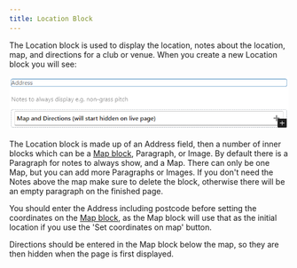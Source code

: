```yaml
---
title: Location Block
---
```


The Location block is used to display the location, notes about the location, map, and directions for a club or venue. When you create a new Location block you will see:

![Empty Location block](assets/img/location-empty.png)

The Location block is made up of an Address field, then a number of inner blocks which can be a [Map block](map.md), Paragraph, or Image. By default there is a Paragraph for notes to always show, and a Map. There can only be one Map, but you can add more Paragraphs or Images. If you don't need the Notes above the map make sure to delete the block, otherwise there will be an empty paragraph on the finished page.

You should enter the Address including postcode before setting the coordinates on the [Map block](map.md), as the Map block will use that as the initial location if you use the 'Set coordinates on map' button.

Directions should be entered in the Map block below the map, so they are then hidden when the page is first displayed.
